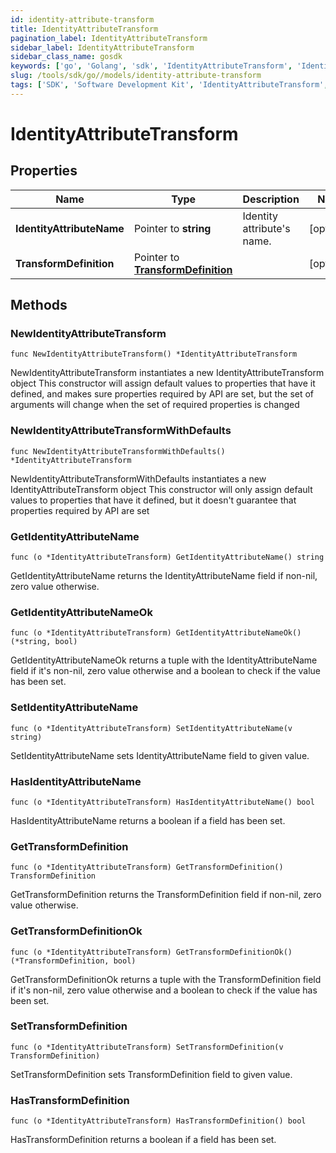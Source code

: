 ```yaml
---
id: identity-attribute-transform
title: IdentityAttributeTransform
pagination_label: IdentityAttributeTransform
sidebar_label: IdentityAttributeTransform
sidebar_class_name: gosdk
keywords: ['go', 'Golang', 'sdk', 'IdentityAttributeTransform', 'IdentityAttributeTransform'] 
slug: /tools/sdk/go//models/identity-attribute-transform
tags: ['SDK', 'Software Development Kit', 'IdentityAttributeTransform', 'IdentityAttributeTransform']
---
```


# IdentityAttributeTransform

## Properties

Name | Type | Description | Notes
------------ | ------------- | ------------- | -------------
**IdentityAttributeName** | Pointer to **string** | Identity attribute's name. | [optional] 
**TransformDefinition** | Pointer to [**TransformDefinition**](transform-definition) |  | [optional] 

## Methods

### NewIdentityAttributeTransform

`func NewIdentityAttributeTransform() *IdentityAttributeTransform`

NewIdentityAttributeTransform instantiates a new IdentityAttributeTransform object
This constructor will assign default values to properties that have it defined,
and makes sure properties required by API are set, but the set of arguments
will change when the set of required properties is changed

### NewIdentityAttributeTransformWithDefaults

`func NewIdentityAttributeTransformWithDefaults() *IdentityAttributeTransform`

NewIdentityAttributeTransformWithDefaults instantiates a new IdentityAttributeTransform object
This constructor will only assign default values to properties that have it defined,
but it doesn't guarantee that properties required by API are set

### GetIdentityAttributeName

`func (o *IdentityAttributeTransform) GetIdentityAttributeName() string`

GetIdentityAttributeName returns the IdentityAttributeName field if non-nil, zero value otherwise.

### GetIdentityAttributeNameOk

`func (o *IdentityAttributeTransform) GetIdentityAttributeNameOk() (*string, bool)`

GetIdentityAttributeNameOk returns a tuple with the IdentityAttributeName field if it's non-nil, zero value otherwise
and a boolean to check if the value has been set.

### SetIdentityAttributeName

`func (o *IdentityAttributeTransform) SetIdentityAttributeName(v string)`

SetIdentityAttributeName sets IdentityAttributeName field to given value.

### HasIdentityAttributeName

`func (o *IdentityAttributeTransform) HasIdentityAttributeName() bool`

HasIdentityAttributeName returns a boolean if a field has been set.

### GetTransformDefinition

`func (o *IdentityAttributeTransform) GetTransformDefinition() TransformDefinition`

GetTransformDefinition returns the TransformDefinition field if non-nil, zero value otherwise.

### GetTransformDefinitionOk

`func (o *IdentityAttributeTransform) GetTransformDefinitionOk() (*TransformDefinition, bool)`

GetTransformDefinitionOk returns a tuple with the TransformDefinition field if it's non-nil, zero value otherwise
and a boolean to check if the value has been set.

### SetTransformDefinition

`func (o *IdentityAttributeTransform) SetTransformDefinition(v TransformDefinition)`

SetTransformDefinition sets TransformDefinition field to given value.

### HasTransformDefinition

`func (o *IdentityAttributeTransform) HasTransformDefinition() bool`

HasTransformDefinition returns a boolean if a field has been set.


